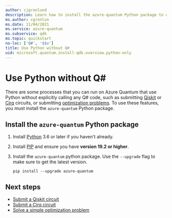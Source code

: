 ```yaml
---
author: cjgronlund
description: Learn how to install the azure-quantum Python package to define optimization problems to run on Azure Quantum.
ms.author: cgronlun
ms.date: 11/04/2021
ms.service: azure-quantum
ms.subservice: qdk
ms.topic: quickstart
no-loc: ['Q#', '$$v']
title: Use Python without Q#
uid: microsoft.quantum.install-qdk.overview.python-only
---
```


# Use Python without Q#

There are some processes that you can run on Azure Quantum that use Python without explicitly calling any Q# code, such as submitting [Qiskit](xref:microsoft.quantum.quickstarts.computing.qiskit) or [Cirq](xref:microsoft.quantum.quickstarts.computing.cirq) circuits, or submitting [optimization problems](xref:microsoft.quantum.submit-jobs-optimization). To use these features, you must install the `azure-quantum` Python package.

## Install the `azure-quantum` Python package

1. Install [Python](https://www.python.org/downloads/) 3.6 or later if you haven't already.
1. Install [PIP](https://pip.pypa.io/en/stable/) and ensure you have **version 19.2 or higher**.
1. Install the `azure-quantum` python package. Use the `--upgrade` flag to make sure to get the latest version.

   ```Shell
   pip install --upgrade azure-quantum
   ```

## Next steps

- [Submit a Qiskit circuit](xref:microsoft.quantum.quickstarts.computing.qiskit)
- [Submit a Cirq circuit](xref:microsoft.quantum.quickstarts.computing.cirq)
- [Solve a simple optimization problem](xref:microsoft.quantum.quickstarts.optimization.qio)
